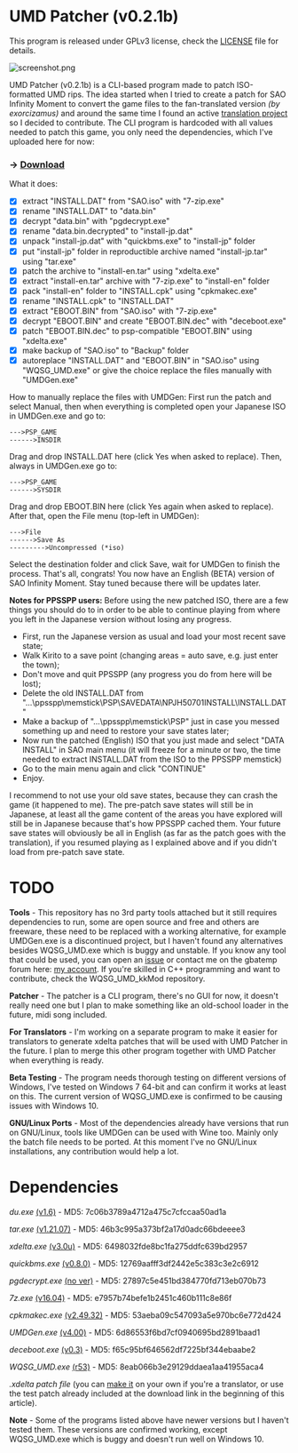 # UMD Patcher (v0.2.1b)

This program is released under GPLv3 license, check the [LICENSE](https://github.com/KyousukeKyaa/umd_patcher/blob/master/LICENSE) file for details.

![screenshot.png](https://i.imgur.com/2EUwnDf.png)

UMD Patcher (v0.2.1b) is a CLI-based program made to patch ISO-formatted UMD rips.
The idea started when I tried to create a patch for SAO Infinity Moment to convert the game files to the fan-translated version *(by exorcizamus)* and around the same time I found an active [translation project](https://gbatemp.net/threads/sword-art-online-infinity-moment-psp.342727/) so I decided to contribute. The CLI program is hardcoded with all values needed to patch this game, you only need the dependencies, which I've uploaded here for now:

### -> **[Download](https://www.sendspace.com/file/7q7nl5)**

What it does:
- [x] extract "INSTALL.DAT" from "SAO.iso" with "7-zip.exe"
- [x] rename "INSTALL.DAT" to "data.bin"
- [x] decrypt "data.bin" with "pgdecrypt.exe"
- [x] rename "data.bin.decrypted" to "install-jp.dat"
- [x] unpack "install-jp.dat" with "quickbms.exe" to "install-jp" folder
- [x] put "install-jp" folder in reproductible archive named "install-jp.tar" using "tar.exe"
- [x] patch the archive to "install-en.tar" using "xdelta.exe"
- [x] extract "install-en.tar" archive with "7-zip.exe" to "install-en" folder
- [x] pack "install-en" folder to "INSTALL.cpk" using "cpkmakec.exe"
- [x] rename "INSTALL.cpk" to "INSTALL.DAT"
- [x] extract "EBOOT.BIN" from "SAO.iso" with "7-zip.exe"
- [x] decrypt "EBOOT.BIN" and create "EBOOT.BIN.dec" with "deceboot.exe"
- [x] patch "EBOOT.BIN.dec" to psp-compatible "EBOOT.BIN" using "xdelta.exe"
- [x] make backup of "SAO.iso" to "Backup" folder
- [x] autoreplace "INSTALL.DAT" and "EBOOT.BIN" in "SAO.iso" using "WQSG_UMD.exe" or give the choice replace the files manually with "UMDGen.exe"

How to manually replace the files with UMDGen:
First run the patch and select Manual, then when everything is completed open your Japanese ISO in UMDGen.exe and go to:
```
--->PSP_GAME
------>INSDIR
```

Drag and drop INSTALL.DAT here (click Yes when asked to replace). Then, always in UMDGen.exe go to:
```
--->PSP_GAME
------>SYSDIR
```

Drag and drop EBOOT.BIN here (click Yes again when asked to replace). After that, open the File menu (top-left in UMDGen):
```
--->File
------>Save As
--------->Uncompressed (*iso)
```

Select the destination folder and click Save, wait for UMDGen to finish the process. That's all, congrats! You now have an English (BETA) version of SAO Infinity Moment. Stay tuned because there will be updates later.

**Notes for PPSSPP users:**
Before using the new patched ISO, there are a few things you should do to in order to be able to continue playing from where you left in the Japanese version without losing any progress.
- First, run the Japanese version as usual and load your most recent save state;
- Walk Kirito to a save point (changing areas = auto save, e.g. just enter the town);
- Don't move and quit PPSSPP (any progress you do from here will be lost);
- Delete the old INSTALL.DAT from "...\ppsspp\memstick\PSP\SAVEDATA\NPJH50701INSTALL\INSTALL.DAT"
- Make a backup of "...\ppsspp\memstick\PSP" just in case you messed something up and need to restore your save states later;
- Now run the patched (English) ISO that you just made and select "DATA INSTALL" in SAO main menu (it will freeze for a minute or two, the time needed to extract INSTALL.DAT from the ISO to the PPSSPP memstick)
- Go to the main menu again and click "CONTINUE"
- Enjoy.

I recommend to not use your old save states, because they can crash the game (it happened to me). The pre-patch save states will still be in Japanese, at least all the game content of the areas you have explored will still be in Japanese because that's how PPSSPP cached them. Your future save states will obviously be all in English (as far as the patch goes with the translation), if you resumed playing as I explained above and if you didn't load from pre-patch save state.

# **TODO**
**Tools** - This repository has no 3rd party tools attached but it still requires dependencies to run, some are open source and free and others are freeware, these need to be replaced with a working alternative, for example UMDGen.exe is a discontinued project, but I haven't found any alternatives besides WQSG_UMD.exe which is buggy and unstable. If you know any tool that could be used, you can open an [issue](https://github.com/KyousukeKyaa/umd_patcher/issues) or contact me on the gbatemp forum here: [my account](https://gbatemp.net/members/nasiin.419446/). If you're skilled in C++ programming and want to contribute, check the WQSG_UMD_kkMod repository.

**Patcher** - The patcher is a CLI program, there's no GUI for now, it doesn't really need one but I plan to make something like an old-school loader in the future, midi song included.

**For Translators** - I'm working on a separate program to make it easier for translators to generate xdelta patches that will be used with UMD Patcher in the future. I plan to merge this other program together with UMD Patcher when everything is ready.

**Beta Testing** - The program needs thorough testing on different versions of Windows, I've tested on Windows 7 64-bit and can confirm it works at least on this. The current version of WQSG_UMD.exe is confirmed to be causing issues with Windows 10.

**GNU/Linux Ports** - Most of the dependencies already have versions that run on GNU/Linux, tools like UMDGen can be used with Wine too. Mainly only the batch file needs to be ported. At this moment I've no GNU/Linux installations, any contribution would help a lot.

# **Dependencies**

*du.exe* [(v1.6)](https://technet.microsoft.com/en-us/sysinternals/du.aspx) - MD5: 7c06b3789a4712a475c7cfccaa50ad1a

*tar.exe* [(v1.21.07)](http://geoffair.net/unix/tar-01.htm) - MD5: 46b3c995a373bf2a17d0adc66bdeeee3

*xdelta.exe* [(v3.0u)](http://www.romhacking.net/reviews/1345/) - MD5: 6498032fde8bc1fa275ddfc639bd2957

*quickbms.exe* [(v0.8.0)](http://aluigi.altervista.org/quickbms.htm) - MD5: 12769aafff3df2442e5c383c3e2c6912

*pgdecrypt.exe* [(no ver)](https://gbatemp.net/threads/pgd-encrypter.432029/) - MD5: 27897c5e451bd384770fd713eb070b73

*7z.exe* [(v16.04)](https://sourceforge.net/projects/sevenzip/files/7-Zip/16.04/) - MD5: e7957b74befe1b2451c460b111c8e86f

*cpkmakec.exe* [(v2.49.32)](https://duckduckgo.com/html/?q=cpkmakec.exe%202.49.32) - MD5: 53aeba09c547093a5e970bc6e772d424

*UMDGen.exe* [(v4.00)](http://www.romhacking.net/utilities/1218/) - MD5: 6d86553f6bd7cf0940695bd2891baad1

*deceboot.exe* [(v0.3)](http://www.romhacking.net/utilities/1225/) - MD5: f65c95bf646562df7225bf344ebaabe2

*WQSG_UMD.exe* [(r53)](https://github.com/KyousukeKyaa/WQSG_UMD_kkMod/tree/master/Debug) - MD5: 8eab066b3e29129ddaea1aa41955aca4

*.xdelta patch file* (you can [make it](https://gbatemp.net/threads/sword-art-online-infinity-moment-psp.342727/page-86#post-7232590) on your own if you're a translator, or use the test patch already included at the download link in the beginning of this article).

**Note** - Some of the programs listed above have newer versions but I haven't tested them. These versions are confirmed working, except WQSG_UMD.exe which is buggy and doesn't run well on Windows 10.
